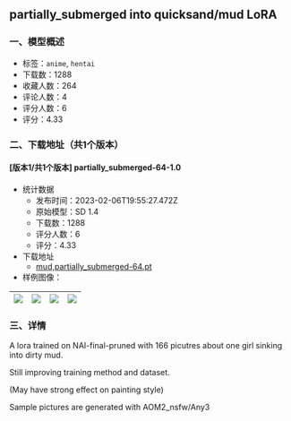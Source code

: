 ## partially_submerged into quicksand/mud LoRA
### 一、模型概述

- 标签：`anime`, `hentai`
- 下载数：1288
- 收藏人数：264
- 评论人数：4
- 评分人数：6
- 评分：4.33

### 二、下载地址（共1个版本）

#### [版本1/共1个版本] partially_submerged-64-1.0

- 统计数据
  - 发布时间：2023-02-06T19:55:27.472Z
  - 原始模型：SD 1.4
  - 下载数：1288
  - 评分人数：6
  - 评分：4.33
- 下载地址
  - [mud,partially_submerged-64.pt](https://civitai.com/api/download/models/8278)
- 样例图像：

| <img src="https://image.civitai.com/xG1nkqKTMzGDvpLrqFT7WA/b35a6adf-ecd2-45b0-8f1f-fd2442e29c00/width=450/78228.jpeg" /> | <img src="https://image.civitai.com/xG1nkqKTMzGDvpLrqFT7WA/3267efc8-b4c8-4d4a-ac93-978515b81f00/width=450/78235.jpeg" /> | <img src="https://image.civitai.com/xG1nkqKTMzGDvpLrqFT7WA/2b4feebb-9a32-4fb4-01d6-8b62887a6c00/width=450/78234.jpeg" /> | <img src="https://image.civitai.com/xG1nkqKTMzGDvpLrqFT7WA/8efff801-e476-436f-20dd-be41ab7f7d00/width=450/78233.jpeg" /> |
| ---- | ---- | ---- | ---- |


### 三、详情
<p>A lora trained on NAI-final-pruned with 166 picutres about one girl sinking into dirty mud.</p><p>Still improving training method and dataset.</p><p>(May have strong effect on painting style)</p><p>Sample pictures are generated with AOM2_nsfw/Any3</p>